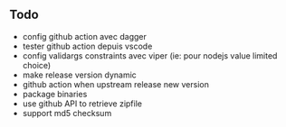 ## Todo

- config github action avec dagger
- tester github action depuis vscode
- config validargs constraints avec viper (ie: pour nodejs value limited choice)
- make release version dynamic
- github action when upstream release new version
- package binaries
- use github API to retrieve zipfile
- support md5 checksum